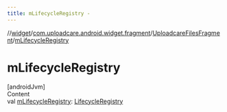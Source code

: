 ```yaml
---
title: mLifecycleRegistry -
---
```

//[widget](../../index.md)/[com.uploadcare.android.widget.fragment](../index.md)/[UploadcareFilesFragment](index.md)/[mLifecycleRegistry](m-lifecycle-registry.md)



# mLifecycleRegistry  
[androidJvm]  
Content  
val [mLifecycleRegistry](m-lifecycle-registry.md): [LifecycleRegistry](https://developer.android.com/reference/kotlin/androidx/lifecycle/LifecycleRegistry.html)  



